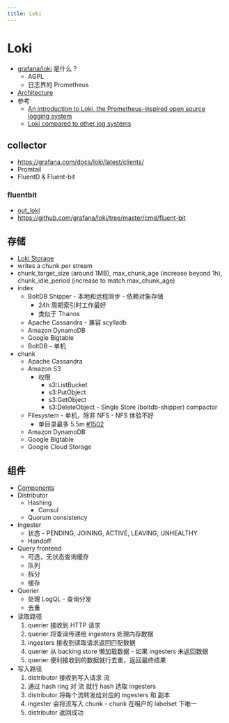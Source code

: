 ```yaml
---
title: Loki
---
```


# Loki

- [grafana/loki](https://github.com/grafana/loki) 是什么 ?
  - AGPL
  - 日志界的 Prometheus
- [Architecture](https://grafana.com/docs/loki/latest/architecture/)
- 参考
  - [An introduction to Loki, the Prometheus-inspired open source logging system](https://grafana.com/blog/2020/05/12/an-only-slightly-technical-introduction-to-loki-the-prometheus-inspired-open-source-logging-system/)
  - [Loki compared to other log systems](https://grafana.com/docs/loki/latest/overview/comparisons/)

## collector

- https://grafana.com/docs/loki/latest/clients/
- Promtail
- FluentD & Fluent-bit

### fluentbit

- [out_loki](https://grafana.com/docs/loki/latest/clients/fluentbit/)
- https://github.com/grafana/loki/tree/master/cmd/fluent-bit

## 存储

- [Loki Storage](https://grafana.com/docs/loki/latest/operations/storage/)
- writes a chunk per stream
- chunk_target_size (around 1MB), max_chunk_age (increase beyond 1h), chunk_idle_period (increase to match max_chunk_age)
- index
  - BoltDB Shipper - 本地和远程同步 - 依赖对象存储
    - 24h 周期索引时工作最好
    - 类似于 Thanos
  - Apache Cassandra - 兼容 scylladb
  - Amazon DynamoDB
  - Google Bigtable
  - BoltDB - 单机
- chunk
  - Apache Cassandra
  - Amazon S3
    - 权限
      - s3:ListBucket
      - s3:PutObject
      - s3:GetObject
      - s3:DeleteObject - Single Store (boltdb-shipper) compactor
  - Filesystem - 单机，除非 NFS - NFS 体验不好
    - 单目录最多 5.5m [#1502](https://github.com/grafana/loki/issues/1502)
  - Amazon DynamoDB
  - Google Bigtable
  - Google Cloud Storage

## 组件

- [Components](https://grafana.com/docs/loki/latest/architecture/#components)
- Distributor
  - Hashing
    - Consul
  - Quorum consistency
- Ingester
  - 状态 - PENDING, JOINING, ACTIVE, LEAVING, UNHEALTHY
  - Handoff
- Query frontend
  - 可选，无状态查询缓存
  - 队列
  - 拆分
  - 缓存
- Querier
  - 处理 LogQL - 查询分发
  - 去重
- 读取路径
  1. querier 接收到 HTTP 请求
  2. querier 将查询传递给 ingesters 处理内存数据
  3. ingesters 接收到读取请求返回匹配数据
  4. querier 从 backing store 懒加载数据 - 如果 ingesters 未返回数据
  5. querier 便利接收到的数据就行去重，返回最终结果
- 写入路径
  1. distributor 接收到写入请求 流
  2. 通过 hash ring 对 流 就行 hash 选取 ingesters
  3. distributor 将每个流转发给对应的 ingesters 和 副本
  4. ingester 会将流写入 chunk - chunk 在租户的 labelset 下唯一
  5. distributor 返回成功
